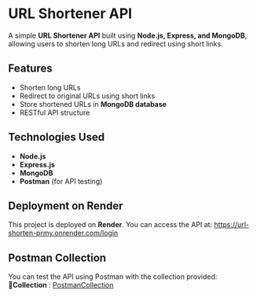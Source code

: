 # URL Shortener API

A simple **URL Shortener API** built using **Node.js, Express, and MongoDB**, allowing users to shorten long URLs and redirect using short links.

## Features
- Shorten long URLs
- Redirect to original URLs using short links
- Store shortened URLs in **MongoDB database**
- RESTful API structure

## Technologies Used
- **Node.js**
- **Express.js**
- **MongoDB**
- **Postman** (for API testing)

## Deployment on Render
This project is deployed on **Render**. You can access the API at: <a href="https://url-shorten-prmy.onrender.com/login">https://url-shorten-prmy.onrender.com/login</a>

## Postman Collection
You can test the API using Postman with the collection provided:
🔗<b>Collection</b> : <a href="https://raw.githubusercontent.com/Saiee-phadatare/Url-Shorten/refs/heads/main/url-short.postman_collection.json">PostmanCollection</a>
